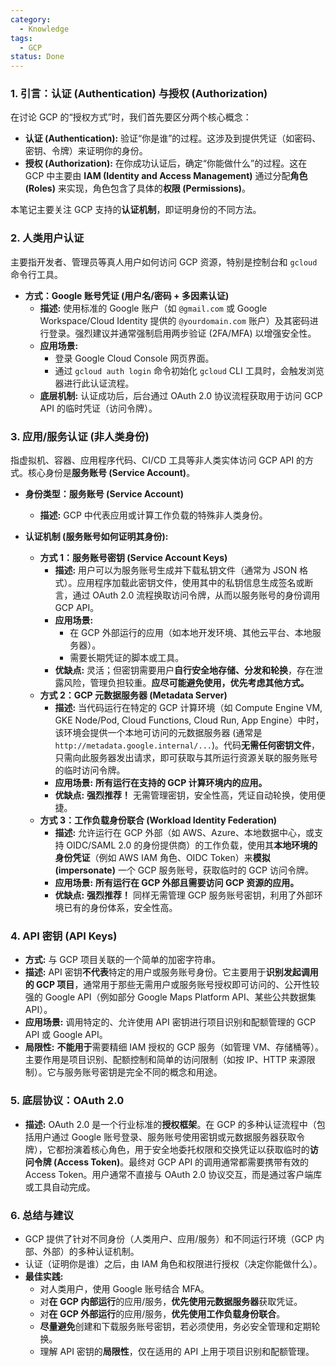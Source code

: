 ```yaml
---
category:
  - Knowledge
tags:
  - GCP
status: Done
---
```

### **1. 引言：认证 (Authentication) 与授权 (Authorization)**

在讨论 GCP 的“授权方式”时，我们首先要区分两个核心概念：

- **认证 (Authentication):** 验证“你是谁”的过程。这涉及到提供凭证（如密码、密钥、令牌）来证明你的身份。
- **授权 (Authorization):** 在你成功认证后，确定“你能做什么”的过程。这在 GCP 中主要由 **IAM (Identity and Access Management)** 通过分配**角色 (Roles)** 来实现，角色包含了具体的**权限 (Permissions)**。

本笔记主要关注 GCP 支持的**认证机制**，即证明身份的不同方法。

### **2. 人类用户认证**

主要指开发者、管理员等真人用户如何访问 GCP 资源，特别是控制台和 `gcloud` 命令行工具。

- **方式：Google 账号凭证 (用户名/密码 + 多因素认证)**
    - **描述:** 使用标准的 Google 账户（如 `@gmail.com` 或 Google Workspace/Cloud Identity 提供的 `@yourdomain.com` 账户）及其密码进行登录。强烈建议并通常强制启用两步验证 (2FA/MFA) 以增强安全性。
    - **应用场景:**
        - 登录 Google Cloud Console 网页界面。
        - 通过 `gcloud auth login` 命令初始化 `gcloud` CLI 工具时，会触发浏览器进行此认证流程。
    - **底层机制:** 认证成功后，后台通过 OAuth 2.0 协议流程获取用于访问 GCP API 的临时凭证（访问令牌）。

### **3. 应用/服务认证 (非人类身份)**

指虚拟机、容器、应用程序代码、CI/CD 工具等非人类实体访问 GCP API 的方式。核心身份是**服务账号 (Service Account)**。

- **身份类型：服务账号 (Service Account)**
    
    - **描述:** GCP 中代表应用或计算工作负载的特殊非人类身份。
- **认证机制 (服务账号如何证明其身份):**
    
    - **方式 1：服务账号密钥 (Service Account Keys)**
        - **描述:** 用户可以为服务账号生成并下载私钥文件（通常为 JSON 格式）。应用程序加载此密钥文件，使用其中的私钥信息生成签名或断言，通过 OAuth 2.0 流程换取访问令牌，从而以服务账号的身份调用 GCP API。
        - **应用场景:**
            - 在 GCP 外部运行的应用（如本地开发环境、其他云平台、本地服务器）。
            - 需要长期凭证的脚本或工具。
        - **优缺点:** 灵活；但密钥需要用户**自行安全地存储、分发和轮换**，存在泄露风险，管理负担较重。**应尽可能避免使用，优先考虑其他方式。**
    - **方式 2：GCP 元数据服务器 (Metadata Server)**
        - **描述:** 当代码运行在特定的 GCP 计算环境（如 Compute Engine VM, GKE Node/Pod, Cloud Functions, Cloud Run, App Engine）中时，该环境会提供一个本地可访问的元数据服务器 (通常是 `http://metadata.google.internal/...`)。代码**无需任何密钥文件**，只需向此服务器发出请求，即可获取与其所运行资源关联的服务账号的临时访问令牌。
        - **应用场景:** **所有运行在支持的 GCP 计算环境内的应用。**
        - **优缺点:** **强烈推荐！** 无需管理密钥，安全性高，凭证自动轮换，使用便捷。
    - **方式 3：工作负载身份联合 (Workload Identity Federation)**
        - **描述:** 允许运行在 GCP 外部（如 AWS、Azure、本地数据中心，或支持 OIDC/SAML 2.0 的身份提供商）的工作负载，使用其**本地环境的身份凭证**（例如 AWS IAM 角色、OIDC Token）来**模拟 (impersonate)** 一个 GCP 服务账号，获取临时的 GCP 访问令牌。
        - **应用场景:** **所有运行在 GCP 外部且需要访问 GCP 资源的应用。**
        - **优缺点:** **强烈推荐！** 同样无需管理 GCP 服务账号密钥，利用了外部环境已有的身份体系，安全性高。

### **4. API 密钥 (API Keys)**

- **方式:** 与 GCP 项目关联的一个简单的加密字符串。
- **描述:** API 密钥**不代表**特定的用户或服务账号身份。它主要用于**识别发起调用的 GCP 项目**，通常用于那些无需用户或服务账号授权即可访问的、公开性较强的 Google API（例如部分 Google Maps Platform API、某些公共数据集 API）。
- **应用场景:** 调用特定的、允许使用 API 密钥进行项目识别和配额管理的 GCP API 或 Google API。
- **局限性:** **不能用于**需要精细 IAM 授权的 GCP 服务（如管理 VM、存储桶等）。主要作用是项目识别、配额控制和简单的访问限制（如按 IP、HTTP 来源限制）。它与服务账号密钥是完全不同的概念和用途。

### **5. 底层协议：OAuth 2.0**

- **描述:** OAuth 2.0 是一个行业标准的**授权框架**。在 GCP 的多种认证流程中（包括用户通过 Google 账号登录、服务账号使用密钥或元数据服务器获取令牌），它都扮演着核心角色，用于安全地委托权限和交换凭证以获取临时的**访问令牌 (Access Token)**。最终对 GCP API 的调用通常都需要携带有效的 Access Token。用户通常不直接与 OAuth 2.0 协议交互，而是通过客户端库或工具自动完成。

### **6. 总结与建议**

- GCP 提供了针对不同身份（人类用户、应用/服务）和不同运行环境（GCP 内部、外部）的多种认证机制。
- 认证（证明你是谁）之后，由 IAM 角色和权限进行授权（决定你能做什么）。
- **最佳实践:**
    - 对人类用户，使用 Google 账号结合 MFA。
    - 对**在 GCP 内部运行**的应用/服务，**优先使用元数据服务器**获取凭证。
    - 对**在 GCP 外部运行**的应用/服务，**优先使用工作负载身份联合**。
    - **尽量避免**创建和下载服务账号密钥，若必须使用，务必安全管理和定期轮换。
    - 理解 API 密钥的**局限性**，仅在适用的 API 上用于项目识别和配额管理。

